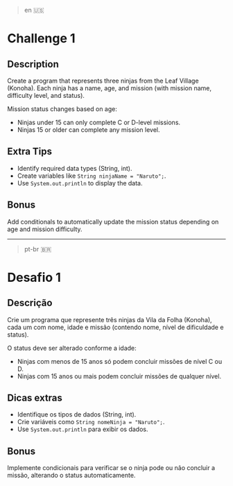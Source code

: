 > en 🇺🇸

# Challenge 1

## Description
Create a program that represents three ninjas from the Leaf Village (Konoha). Each ninja has a name, age, and mission (with mission name, difficulty level, and status).

Mission status changes based on age:
- Ninjas under 15 can only complete C or D-level missions.
- Ninjas 15 or older can complete any mission level.

## Extra Tips
- Identify required data types (String, int).
- Create variables like `String ninjaName = "Naruto";`.
- Use `System.out.println` to display the data.

## Bonus
Add conditionals to automatically update the mission status depending on age and mission difficulty.

---
> pt-br 🇧🇷

# Desafio 1

## Descrição
Crie um programa que represente três ninjas da Vila da Folha (Konoha), cada um com nome, idade e missão (contendo nome, nível de dificuldade e status).

O status deve ser alterado conforme a idade:
- Ninjas com menos de 15 anos só podem concluir missões de nível C ou D.
- Ninjas com 15 anos ou mais podem concluir missões de qualquer nível.

## Dicas extras
- Identifique os tipos de dados (String, int).
- Crie variáveis como `String nomeNinja = "Naruto";`.
- Use `System.out.println` para exibir os dados.

## Bonus
Implemente condicionais para verificar se o ninja pode ou não concluir a missão, alterando o status automaticamente.
